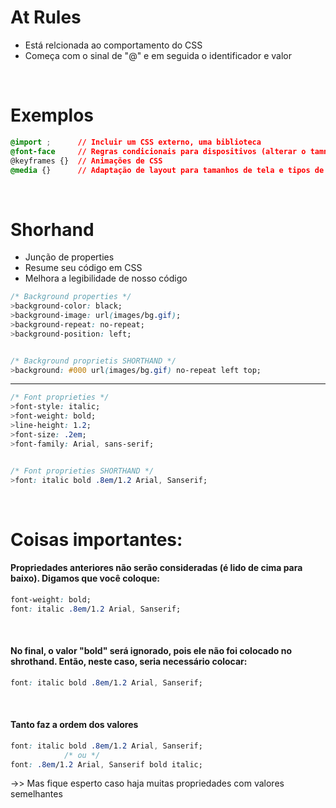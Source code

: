 # At Rules 
* Está relcionada ao comportamento do CSS 
* Começa com o sinal de "@" e em seguida o identificador e valor

</br>

# Exemplos
```css
@import ;      // Incluir um CSS externo, uma biblioteca
@font-face     // Regras condicionais para dispositivos (alterar o tamnho do conteúdos de acordo com o aparelho) 
@keyframes {}  // Animações de CSS
@media {}      // Adaptação de layout para tamanhos de tela e tipos de mídia diferentes
```
</br>

# Shorhand 
* Junção de properties
* Resume seu código em CSS 
* Melhora a legibilidade de nosso código 

```css
/* Background properties */ 
>background-color: black; 
>background-image: url(images/bg.gif); 
>background-repeat: no-repeat;
>background-position: left; 


/* Background proprietis SHORTHAND */ 
>background: #000 url(images/bg.gif) no-repeat left top; 
```
_____________________________________________________________________________________________________
```css
/* Font proprieties */ 
>font-style: italic; 
>font-weight: bold; 
>line-height: 1.2;
>font-size: .2em;
>font-family: Arial, sans-serif;


/* Font proprieties SHORTHAND */ 
>font: italic bold .8em/1.2 Arial, Sanserif;
```

</br>

# Coisas importantes: 
#### Propriedades anteriores não serão consideradas (é lido de cima para baixo). Digamos que você coloque: 
```css
font-weight: bold; 
font: italic .8em/1.2 Arial, Sanserif;
```
</br>

#### No final, o valor "bold" será ignorado, pois ele não foi colocado no shrothand. Então, neste caso, seria necessário colocar:
```css
font: italic bold .8em/1.2 Arial, Sanserif;
```
</br>

#### Tanto faz a ordem dos valores
```css
font: italic bold .8em/1.2 Arial, Sanserif;
            /* ou */
font: .8em/1.2 Arial, Sanserif bold italic;
```

->> Mas fique esperto caso haja muitas propriedades com valores semelhantes 